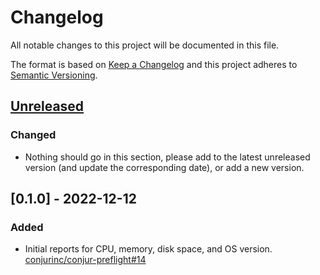 # Changelog
All notable changes to this project will be documented in this file.

The format is based on [Keep a Changelog](http://keepachangelog.com/en/1.0.0/)
and this project adheres to [Semantic Versioning](http://semver.org/spec/v2.0.0.html).

## [Unreleased]
### Changed
- Nothing should go in this section, please add to the latest unreleased version
  (and update the corresponding date), or add a new version.

## [0.1.0] - 2022-12-12

### Added
- Initial reports for CPU, memory, disk space, and OS version.
  [conjurinc/conjur-preflight#14](https://github.com/conjurinc/conjur-preflight/pull/14)

[Unreleased]: https://github.com/cyberark/conjur/compare/v0.0.0...HEAD
